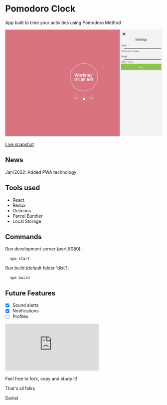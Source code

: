 # Pomodoro Clock

App built to time your activities using Pomodoro Method

![Screenshot](https://github.com/zyzmoz/pomodoro/blob/master/screenshot.png?raw=true)

[Live snapshot](https://pedantic-wright-54068e.netlify.com/)

## News

Jan/2022: Added PWA technology


## Tools used
- React
- Redux
- Octicons
- Parcel Bundler
- Local Storage

## Commands

Run development server (port 8080):
```
  npm start
```

Run build (default folder 'dist'):
```
  npm build
```

## Future Features
- [x] Sound alerts
- [x] Notifications
- [ ] Profiles

![CHANGELOG](https://github.com/zyzmoz/pomodoro/blob/master/CHANGELOG.md)


Feel free to fork, copy and study it!

That's all folks

Daniel



